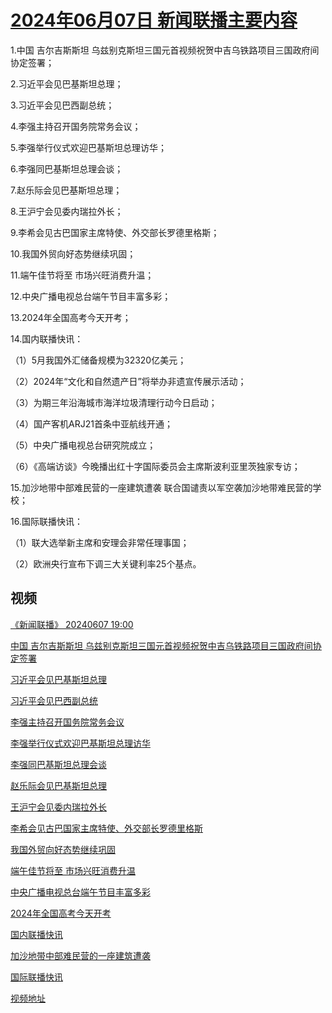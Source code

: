 # [2024年06月07日 新闻联播主要内容](https://tv.cctv.com/lm/xwlb/day/20240607.shtml)

1.中国 吉尔吉斯斯坦 乌兹别克斯坦三国元首视频祝贺中吉乌铁路项目三国政府间协定签署；

2.习近平会见巴基斯坦总理；

3.习近平会见巴西副总统；

4.李强主持召开国务院常务会议；

5.李强举行仪式欢迎巴基斯坦总理访华；

6.李强同巴基斯坦总理会谈；

7.赵乐际会见巴基斯坦总理；

8.王沪宁会见委内瑞拉外长；

9.李希会见古巴国家主席特使、外交部长罗德里格斯；

10.我国外贸向好态势继续巩固；

11.端午佳节将至 市场兴旺消费升温；

12.中央广播电视总台端午节目丰富多彩；

13.2024年全国高考今天开考；

14.国内联播快讯：

（1）5月我国外汇储备规模为32320亿美元；

（2）2024年“文化和自然遗产日”将举办非遗宣传展示活动；

（3）为期三年沿海城市海洋垃圾清理行动今日启动；

（4）国产客机ARJ21首条中亚航线开通；

（5）中央广播电视总台研究院成立；

（6）《高端访谈》今晚播出红十字国际委员会主席斯波利亚里茨独家专访；

15.加沙地带中部难民营的一座建筑遭袭 联合国谴责以军空袭加沙地带难民营的学校；

16.国际联播快讯：

（1）联大选举新主席和安理会非常任理事国；

（2）欧洲央行宣布下调三大关键利率25个基点。

## 视频

[《新闻联播》 20240607 19:00](https://tv.cctv.com/2024/06/07/VIDE2e6XEmWcE4Zox5bS8gmI240607.shtml)

[中国 吉尔吉斯斯坦 乌兹别克斯坦三国元首视频祝贺中吉乌铁路项目三国政府间协定签署](https://tv.cctv.com/2024/06/07/VIDERqhcchiQjXRWF4KAChtJ240607.shtml)

[习近平会见巴基斯坦总理](https://tv.cctv.com/2024/06/07/VIDEPFPBLKbJ2lNC6YmJiiBI240607.shtml)

[习近平会见巴西副总统](https://tv.cctv.com/2024/06/07/VIDEeTDAukUOSYKOUxO4RKrZ240607.shtml)

[李强主持召开国务院常务会议](https://tv.cctv.com/2024/06/07/VIDEAdhtj1mq52NPEPPPDLNa240607.shtml)

[李强举行仪式欢迎巴基斯坦总理访华](https://tv.cctv.com/2024/06/07/VIDEipAof4qDQS8BmICqhrFk240607.shtml)

[李强同巴基斯坦总理会谈](https://tv.cctv.com/2024/06/07/VIDEBmS38LkLJ3VHpScxWNDp240607.shtml)

[赵乐际会见巴基斯坦总理](https://tv.cctv.com/2024/06/07/VIDEfPQ726ZRzCnSogsTfNgE240607.shtml)

[王沪宁会见委内瑞拉外长](https://tv.cctv.com/2024/06/07/VIDEXlVcbArtbw08LyawxpAp240607.shtml)

[李希会见古巴国家主席特使、外交部长罗德里格斯](https://tv.cctv.com/2024/06/07/VIDE8kNmC5JGR0qPsHQRhy5K240607.shtml)

[我国外贸向好态势继续巩固](https://tv.cctv.com/2024/06/07/VIDERZGzN3QXtW8lYKUkHvOr240607.shtml)

[端午佳节将至 市场兴旺消费升温](https://tv.cctv.com/2024/06/07/VIDECNqPPoui8PhdEyhp5kY7240607.shtml)

[中央广播电视总台端午节目丰富多彩](https://tv.cctv.com/2024/06/07/VIDEBU4KbVHOuVzxswFfq9Pw240607.shtml)

[2024年全国高考今天开考](https://tv.cctv.com/2024/06/07/VIDETxEooZX4pyZSrwLGzbVh240607.shtml)

[国内联播快讯](https://tv.cctv.com/2024/06/07/VIDEEx9yvxGZi5VSb8jonZBV240607.shtml)

[加沙地带中部难民营的一座建筑遭袭](https://tv.cctv.com/2024/06/07/VIDEGNjAP4tyJP8T97LWtACf240607.shtml)

[国际联播快讯](https://tv.cctv.com/2024/06/07/VIDEQGEyWqAtmBJvwwQru7yC240607.shtml)

[视频地址](https://tv.cctv.com/lm/xwlb/day/20240607.shtml) 

